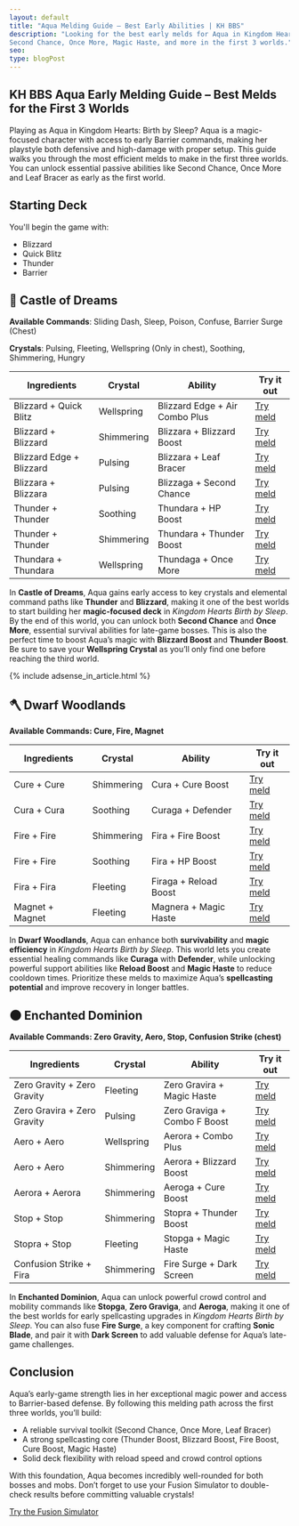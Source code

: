 ```yaml
---
layout: default
title: "Aqua Melding Guide – Best Early Abilities | KH BBS"
description: "Looking for the best early melds for Aqua in Kingdom Hearts: Birth by Sleep? This guide shows how to get
Second Chance, Once More, Magic Haste, and more in the first 3 worlds."
seo:
type: blogPost
---
```

<script type="application/ld+json">
    {
        "mainEntity": [{
                "@type": "Question",
                "name": "What are the best early melds for Aqua in Kingdom Hearts Birth by Sleep?",
                "acceptedAnswer": {
                    "@type": "Answer",
                    "text": "Some of the best early melds for Aqua include Blizzaga with Second Chance, Thundaga with Once More, and Curaga with Defender. These commands provide essential survivability and magic efficiency."
                }
            },
            {
                "@type": "Question",
                "name": "How can Aqua get Second Chance early in KH BBS?",
                "acceptedAnswer": {
                    "@type": "Answer",
                    "text": "You can get Second Chance by melding Blizzara and Blizzara with a Pulsing Crystal in Castle of Dreams."
                }
            },
            {
                "@type": "Question",
                "name": "How can Aqua unlock Once More in Kingdom Hearts BBS?",
                "acceptedAnswer": {
                    "@type": "Answer",
                    "text": "Once More can be obtained by melding Thundara and Thundara with a Wellspring Crystal in Castle of Dreams."
                }
            },
            {
                "@type": "Question",
                "name": "Which crystals should Aqua prioritize early on?",
                "acceptedAnswer": {
                    "@type": "Answer",
                    "text": "Wellspring and Pulsing Crystals are key early game. Use Wellspring for Once More and Combo Plus, and Pulsing for Second Chance and Leaf Bracer."
                }
            },
            {
                "@type": "Question",
                "name": "What is Aqua’s best early game strategy in KH BBS?",
                "acceptedAnswer": {
                    "@type": "Answer",
                    "text": "Focus on boosting Aqua's magic through Blizzard and Thunder Boosts, and secure survival passives like Second Chance, Once More, and Leaf Bracer to handle bosses more safely."
                }
            }
        ]
    }
</script>
<section id="guide">
<div class="container">
<div class="text">
<h1>KH BBS Aqua Early Melding Guide – Best Melds for the First 3 Worlds</h1>
<p>Playing as Aqua in Kingdom Hearts: Birth by Sleep? Aqua is a magic-focused character with access to early
Barrier commands, making her playstyle both defensive and high-damage with proper setup. This guide
walks you through the most efficient melds to make in the first three worlds. You can unlock essential
passive abilities like Second Chance, Once More and Leaf Bracer as early as the first world.</p>
<h2>Starting Deck</h2>
<p>You'll begin the game with:</p>
<ul>
<li>Blizzard</li>
<li>Quick Blitz</li>
<li>Thunder</li>
<li>Barrier</li>
</ul>
<h2>👠 Castle of Dreams</h2>
<p><strong>Available Commands</strong>: Sliding Dash, Sleep, Poison, Confuse, Barrier Surge (Chest)</p>
<p><strong>Crystals</strong>: Pulsing, Fleeting, Wellspring (Only in chest), Soothing, Shimmering, Hungry</p>
<table>
<thead>
    <tr>
        <th>Ingredients</th>
        <th>Crystal</th>
        <th>Ability</th>
        <th>Try it out</th>
    </tr>
</thead>
<tbody>
    <tr>
        <td data-label="Ingredients">Blizzard + Quick Blitz</td>
        <td data-label="Crystal">Wellspring</td>
        <td data-label="Ability">Blizzard Edge + Air Combo Plus</td>
        <td data-label="Try it out"><a href="/?mode=simulator&cmd1=Blizzard&cmd2=Quick%20Blitz&crystal=Wellspring">Try meld</a>
        </td>
    </tr>
    <tr>
        <td data-label="Ingredients">Blizzard + Blizzard</td>
        <td data-label="Crystal">Shimmering</td>
        <td data-label="Ability">Blizzara + Blizzard Boost</td>
        <td data-label="Try it out"><a href="/?mode=simulator&cmd1=Blizzard&cmd2=Blizzard&crystal=Shimmering">Try meld</a></td>
    </tr>
    <tr>
        <td data-label="Ingredients">Blizzard Edge + Blizzard</td>
        <td data-label="Crystal">Pulsing</td>
        <td data-label="Ability">Blizzara + Leaf Bracer</td>
        <td data-label="Try it out"><a href="/?mode=simulator&cmd1=Blizzard%20Edge&cmd2=Blizzard&crystal=Pulsing">Try meld</a>
        </td>
    </tr>
    <tr>
        <td data-label="Ingredients">Blizzara + Blizzara</td>
        <td data-label="Crystal">Pulsing</td>
        <td data-label="Ability">Blizzaga + Second Chance</td>
        <td data-label="Try it out"><a href="/?mode=simulator&cmd1=Blizzara&cmd2=Blizzara&crystal=Pulsing">Try meld</a></td>
    </tr>
    <tr>
        <td data-label="Ingredients">Thunder + Thunder</td>
        <td data-label="Crystal">Soothing</td>
        <td data-label="Ability">Thundara + HP Boost</td>
        <td data-label="Try it out"><a href="/?mode=simulator&cmd1=Thunder&cmd2=Thunder&crystal=Soothing">Try meld</a></td>
    </tr>
    <tr>
        <td data-label="Ingredients">Thunder + Thunder</td>
        <td data-label="Crystal">Shimmering</td>
        <td data-label="Ability">Thundara + Thunder Boost</td>
        <td data-label="Try it out"><a href="/?mode=simulator&cmd1=Thunder&cmd2=Thunder&crystal=Shimmering">Try meld</a></td>
    </tr>
    <tr>
        <td data-label="Ingredients">Thundara + Thundara</td>
        <td data-label="Crystal">Wellspring</td>
        <td data-label="Ability">Thundaga + Once More</td>
        <td data-label="Try it out"><a href="/?mode=simulator&cmd1=Thundara&cmd2=Thundara&crystal=Wellspring">Try meld</a></td>
    </tr>
</tbody>
</table>
<p>
In <strong>Castle of Dreams</strong>, Aqua gains early access to key crystals and elemental command
paths like <strong>Thunder</strong> and <strong>Blizzard</strong>, making it one of the best worlds to
start building her <strong>magic-focused deck</strong> in <em>Kingdom Hearts Birth by Sleep</em>. By the
end of this world, you can unlock both <strong>Second Chance</strong> and <strong>Once More</strong>,
essential survival abilities for late-game bosses. This is also the perfect time to boost Aqua’s magic
with <strong>Blizzard Boost</strong> and <strong>Thunder Boost</strong>. Be sure to save your
<strong>Wellspring Crystal</strong> as you’ll only find one before reaching the third world.
</p>
<div class="ad-wrapper-article">
    {% include adsense_in_article.html %}
</div>
<h2>🪓 Dwarf Woodlands</h2>
<p><strong>Available Commands: Cure, Fire, Magnet</strong></p>
<table>
<thead>
    <tr>
        <th>Ingredients</th>
        <th>Crystal</th>
        <th>Ability</th>
        <th>Try it out</th>
    </tr>
</thead>
<tbody>
    <tr>
        <td data-label="Ingredients">Cure + Cure</td>
        <td data-label="Crystal">Shimmering</td>
        <td data-label="Ability">Cura + Cure Boost</td>
        <td data-label="Try it out"><a href="/?mode=simulator&cmd1=Cure&cmd2=Cure&crystal=Shimmering">Try meld</a></td>
    </tr>
    <tr>
        <td data-label="Ingredients">Cura + Cura</td>
        <td data-label="Crystal">Soothing</td>
        <td data-label="Ability">Curaga + Defender</td>
        <td data-label="Try it out"><a href="/?mode=simulator&cmd1=Cura&cmd2=Cura&crystal=Soothing">Try meld</a></td>
    </tr>
    <tr>
        <td data-label="Ingredients">Fire + Fire</td>
        <td data-label="Crystal">Shimmering</td>
        <td data-label="Ability">Fira + Fire Boost</td>
        <td data-label="Try it out"><a href="/?mode=simulator&cmd1=Fire&cmd2=Fire&crystal=Shimmering">Try meld</a></td>
    </tr>
    <tr>
        <td data-label="Ingredients">Fire + Fire</td>
        <td data-label="Crystal">Soothing</td>
        <td data-label="Ability">Fira + HP Boost</td>
        <td data-label="Try it out"><a href="/?mode=simulator&cmd1=Fire&cmd2=Fire&crystal=Soothing">Try meld</a></td>
    </tr>
    <tr>
        <td data-label="Ingredients">Fira + Fira</td>
        <td data-label="Crystal">Fleeting</td>
        <td data-label="Ability">Firaga + Reload Boost</td>
        <td data-label="Try it out"><a href="/?mode=simulator&cmd1=Fira&cmd2=Fira&crystal=Fleeting">Try meld</a></td>
    </tr>
    <tr>
        <td data-label="Ingredients">Magnet + Magnet</td>
        <td data-label="Crystal">Fleeting</td>
        <td data-label="Ability">Magnera + Magic Haste</td>
        <td data-label="Try it out"><a href="/?mode=simulator&cmd1=Magnet&cmd2=Magnet&crystal=Fleeting">Try meld</a></td>
    </tr>
</tbody>
</table>
<p>
In <strong>Dwarf Woodlands</strong>, Aqua can enhance both <strong>survivability</strong> and
<strong>magic efficiency</strong> in <em>Kingdom Hearts Birth by Sleep</em>. This world lets you create
essential healing commands like <strong>Curaga</strong> with <strong>Defender</strong>, while unlocking
powerful support abilities like <strong>Reload Boost</strong> and <strong>Magic Haste</strong> to reduce
cooldown times. Prioritize these melds to maximize Aqua’s <strong>spellcasting potential</strong> and
improve recovery in longer battles.
</p>
<h2>🌑 Enchanted Dominion</h2>
<p><strong>Available Commands: Zero Gravity, Aero, Stop, Confusion Strike (chest)</strong></p>
<table>
<thead>
    <tr>
        <th>Ingredients</th>
        <th>Crystal</th>
        <th>Ability</th>
        <th>Try it out</th>
    </tr>
</thead>
<tbody>
    <tr>
        <td data-label="Ingredients">Zero Gravity + Zero Gravity</td>
        <td data-label="Crystal">Fleeting</td>
        <td data-label="Ability">Zero Gravira + Magic Haste</td>
        <td data-label="Try it out"><a href="/?mode=simulator&cmd1=Zero%20Gravity&cmd2=Zero%20Gravity&crystal=Fleeting">Try
                meld</a></td>
    </tr>
    <tr>
        <td data-label="Ingredients">Zero Gravira + Zero Gravity</td>
        <td data-label="Crystal">Pulsing</td>
        <td data-label="Ability">Zero Graviga + Combo F Boost</td>
        <td data-label="Try it out"><a href="/?mode=simulator&cmd1=Zero%20Gravira&cmd2=Zero%20Gravity&crystal=Pulsing">Try
                meld</a></td>
    </tr>
    <tr>
        <td data-label="Ingredients">Aero + Aero</td>
        <td data-label="Crystal">Wellspring</td>
        <td data-label="Ability">Aerora + Combo Plus</td>
        <td data-label="Try it out"><a href="/?mode=simulator&cmd1=Aero&cmd2=Aero&crystal=Wellspring">Try meld</a></td>
    </tr>
    <tr>
        <td data-label="Ingredients">Aero + Aero</td>
        <td data-label="Crystal">Shimmering</td>
        <td data-label="Ability">Aerora + Blizzard Boost</td>
        <td data-label="Try it out"><a href="/?mode=simulator&cmd1=Aero&cmd2=Aero&crystal=Shimmering">Try meld</a></td>
    </tr>
    <tr>
        <td data-label="Ingredients">Aerora + Aerora</td>
        <td data-label="Crystal">Shimmering</td>
        <td data-label="Ability">Aeroga + Cure Boost</td>
        <td data-label="Try it out"><a href="/?mode=simulator&cmd1=Aerora&cmd2=Aerora&crystal=Shimmering">Try meld</a></td>
    </tr>
    <tr>
        <td data-label="Ingredients">Stop + Stop</td>
        <td data-label="Crystal">Shimmering</td>
        <td data-label="Ability">Stopra + Thunder Boost</td>
        <td data-label="Try it out"><a href="/?mode=simulator&cmd1=Stop&cmd2=Stop&crystal=Shimmering">Try meld</a></td>
    </tr>
    <tr>
        <td data-label="Ingredients">Stopra + Stop</td>
        <td data-label="Crystal">Fleeting</td>
        <td data-label="Ability">Stopga + Magic Haste</td>
        <td data-label="Try it out"><a href="/?mode=simulator&cmd1=Stopra&cmd2=Stop&crystal=Fleeting">Try meld</a></td>
    </tr>
    <tr>
        <td data-label="Ingredients">Confusion Strike + Fira</td>
        <td data-label="Crystal">Shimmering</td>
        <td data-label="Ability">Fire Surge + Dark Screen</td>
        <td data-label="Try it out"><a href="/?mode=simulator&cmd1=Confusion%20Strike&cmd2=Fire&crystal=Shimmering">Try meld</a>
        </td>
    </tr>
</tbody>
</table>
<p>
In <strong>Enchanted Dominion</strong>, Aqua can unlock powerful crowd control and mobility commands
like <strong>Stopga</strong>, <strong>Zero Graviga</strong>, and <strong>Aeroga</strong>, making it one
of the best worlds for early spellcasting upgrades in <em>Kingdom Hearts Birth by Sleep</em>. You can
also fuse <strong>Fire Surge</strong>, a key component for crafting <strong>Sonic Blade</strong>, and
pair it with <strong>Dark Screen</strong> to add valuable defense for Aqua’s late-game challenges.
</p>
<h2>Conclusion</h2>
<p>Aqua’s early-game strength lies in her exceptional magic power and access to Barrier-based defense. By
following this melding path across the first three worlds, you’ll build:</p>
<ul>
<li>A reliable survival toolkit (Second Chance, Once More, Leaf Bracer)</li>
<li>A strong spellcasting core (Thunder Boost, Blizzard Boost, Fire Boost, Cure Boost, Magic Haste)</li>
<li>Solid deck flexibility with reload speed and crowd control options</li>
</ul>
<p>With this foundation, Aqua becomes incredibly well-rounded for both bosses and mobs. Don’t forget to use
your Fusion Simulator to double-check results before committing valuable crystals!</p><a href="/?mode=simulator" class="btn highlight">Try the Fusion Simulator</a>